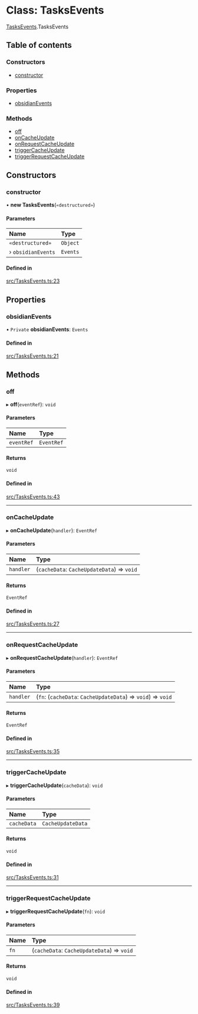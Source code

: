 # Class: TasksEvents

[TasksEvents](../wiki/TasksEvents).TasksEvents

## Table of contents

### Constructors

- [constructor](../wiki/TasksEvents.TasksEvents#constructor)

### Properties

- [obsidianEvents](../wiki/TasksEvents.TasksEvents#obsidianevents)

### Methods

- [off](../wiki/TasksEvents.TasksEvents#off)
- [onCacheUpdate](../wiki/TasksEvents.TasksEvents#oncacheupdate)
- [onRequestCacheUpdate](../wiki/TasksEvents.TasksEvents#onrequestcacheupdate)
- [triggerCacheUpdate](../wiki/TasksEvents.TasksEvents#triggercacheupdate)
- [triggerRequestCacheUpdate](../wiki/TasksEvents.TasksEvents#triggerrequestcacheupdate)

## Constructors

### constructor

• **new TasksEvents**(`«destructured»`)

#### Parameters

| Name | Type |
| :------ | :------ |
| `«destructured»` | `Object` |
| › `obsidianEvents` | `Events` |

#### Defined in

[src/TasksEvents.ts:23](https://github.com/MsgtGreer/ToDoMD/blob/2a10aef/src/TasksEvents.ts#L23)

## Properties

### obsidianEvents

• `Private` **obsidianEvents**: `Events`

#### Defined in

[src/TasksEvents.ts:21](https://github.com/MsgtGreer/ToDoMD/blob/2a10aef/src/TasksEvents.ts#L21)

## Methods

### off

▸ **off**(`eventRef`): `void`

#### Parameters

| Name | Type |
| :------ | :------ |
| `eventRef` | `EventRef` |

#### Returns

`void`

#### Defined in

[src/TasksEvents.ts:43](https://github.com/MsgtGreer/ToDoMD/blob/2a10aef/src/TasksEvents.ts#L43)

___

### onCacheUpdate

▸ **onCacheUpdate**(`handler`): `EventRef`

#### Parameters

| Name | Type |
| :------ | :------ |
| `handler` | (`cacheData`: `CacheUpdateData`) => `void` |

#### Returns

`EventRef`

#### Defined in

[src/TasksEvents.ts:27](https://github.com/MsgtGreer/ToDoMD/blob/2a10aef/src/TasksEvents.ts#L27)

___

### onRequestCacheUpdate

▸ **onRequestCacheUpdate**(`handler`): `EventRef`

#### Parameters

| Name | Type |
| :------ | :------ |
| `handler` | (`fn`: (`cacheData`: `CacheUpdateData`) => `void`) => `void` |

#### Returns

`EventRef`

#### Defined in

[src/TasksEvents.ts:35](https://github.com/MsgtGreer/ToDoMD/blob/2a10aef/src/TasksEvents.ts#L35)

___

### triggerCacheUpdate

▸ **triggerCacheUpdate**(`cacheData`): `void`

#### Parameters

| Name | Type |
| :------ | :------ |
| `cacheData` | `CacheUpdateData` |

#### Returns

`void`

#### Defined in

[src/TasksEvents.ts:31](https://github.com/MsgtGreer/ToDoMD/blob/2a10aef/src/TasksEvents.ts#L31)

___

### triggerRequestCacheUpdate

▸ **triggerRequestCacheUpdate**(`fn`): `void`

#### Parameters

| Name | Type |
| :------ | :------ |
| `fn` | (`cacheData`: `CacheUpdateData`) => `void` |

#### Returns

`void`

#### Defined in

[src/TasksEvents.ts:39](https://github.com/MsgtGreer/ToDoMD/blob/2a10aef/src/TasksEvents.ts#L39)
